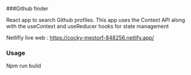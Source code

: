 ###Github finder

React app to search Github profiles. This app uses the Context API along with the useContext and useReducer hooks for state management

Netlifly live web : https://cocky-mestorf-848256.netlify.app/

### Usage

Npm run build 
